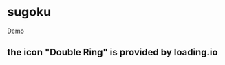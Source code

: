 # sugoku

[Demo](https://expo.io/@jarooda/projects/jaroodasugoku)

## the icon "Double Ring" is provided by loading.io
